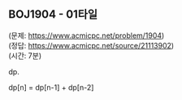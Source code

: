 ## BOJ1904 - 01타일  
(문제: https://www.acmicpc.net/problem/1904)  
(정답: https://www.acmicpc.net/source/21113902)  
(시간: 7분)  

dp.  

dp[n] = dp[n-1] + dp[n-2]